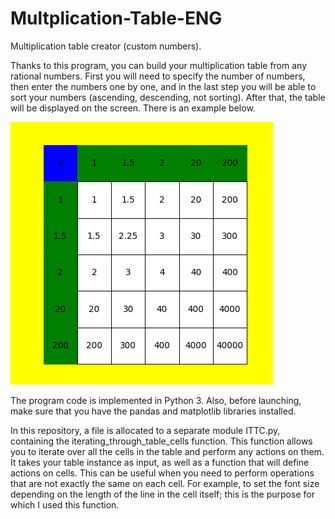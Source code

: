 # Multplication-Table-ENG

Multiplication table creator (custom numbers).

Thanks to this program, you can build your multiplication table from any rational numbers. First you will need to specify the number of numbers, then enter the numbers one by one, and in the last step you will be able to sort your numbers (ascending, descending, not sorting). After that, the table will be displayed on the screen. There is an example below.

![alt text](https://github.com/t0efL/Multplication-Table-ENG/blob/master/example.png)

The program code is implemented in Python 3. Also, before launching, make sure that you have the pandas and matplotlib libraries installed.

In this repository, a file is allocated to a separate module ITTC.py, containing the iterating_through_table_cells function. This function allows you to iterate over all the cells in the table and perform any actions on them. It takes your table instance as input, as well as a function that will define actions on cells. This can be useful when you need to perform operations that are not exactly the same on each cell. For example, to set the font size depending on the length of the line in the cell itself; this is the purpose for which I used this function.
